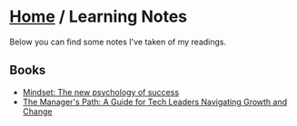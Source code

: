 # [Home](README.md) / Learning Notes

Below you can find some notes I've taken of my readings.

## Books
- [Mindset: The new psychology of success](learning-notes/books/mindset-the-new-psychology-of-success.md)
- [The Manager's Path: A Guide for Tech Leaders Navigating Growth and Change](learning-notes/books/the-managers-path-a-guide-for-tech-leaders-navigating-growth-and-change)